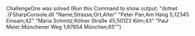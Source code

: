 ChallengeOne was solved (Run this Command to show output: "dotnet .\FSharpConsole.dll "Name;Strasse;Ort;Alter" "Peter Pan;Am Hang 5;12345 Einsam;42" "Maria Schmitz;Kölner Straße 45;50123 Köln;43" "Paul Meier;Münchener Weg 1;87654 München;65"")